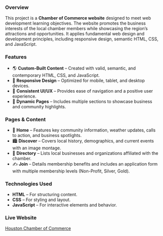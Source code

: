 ### Overview
This project is a **Chamber of Commerce website** designed to meet web development learning objectives. The website promotes the business interests of the local chamber members while showcasing the region’s attractions and opportunities. It applies fundamental web design and development principles, including responsive design, semantic HTML, CSS, and JavaScript.

### Features
- 🌎 **Custom-Built Content** – Created with valid, semantic, and contemporary HTML, CSS, and JavaScript.
- 📱 **Responsive Design** – Optimized for mobile, tablet, and desktop devices.
- 🎨 **Consistent UI/UX** – Provides ease of navigation and a positive user experience.
- 📄 **Dynamic Pages** – Includes multiple sections to showcase business and community highlights.

### Pages & Content
- 📌 **Home** – Features key community information, weather updates, calls to action, and business spotlights.
- 🏙️ **Discover** – Covers local history, demographics, and current events with an image montage.
- 📂 **Directory** – Lists local businesses and organizations affiliated with the chamber.
- ✍️ **Join** – Details membership benefits and includes an application form with multiple membership levels (Non-Profit, Silver, Gold).

### Technologies Used
- **HTML** – For structuring content.
- **CSS** – For styling and layout.
- **JavaScript** – For interactive elements and behavior.

### Live Website
[Houston Chamber of Commerce]()
